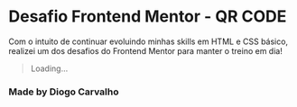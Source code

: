 # Desafio Frontend Mentor - QR CODE

Com o intuito de continuar evoluindo minhas skills em HTML e CSS básico, realizei um dos desafios do Frontend Mentor para manter o treino em dia!

> Loading...

### Made by Diogo Carvalho